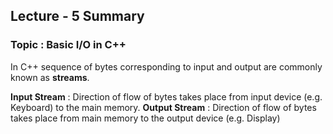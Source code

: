 ## Lecture - 5 Summary
### Topic : Basic I/O in C++

In C++ sequence of bytes corresponding to input and  output are commonly known as **streams**.

**Input Stream** : Direction of flow of bytes takes place from input device (e.g. Keyboard) to the main memory.
**Output Stream** : Direction of flow of bytes takes place from main memory to the output device (e.g. Display)
